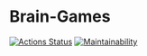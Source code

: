 # Brain-Games

[![Actions Status](https://github.com/ArtZemskov/Brain-Games/workflows/brain-games.yml/badge.svg)](https://github.com/ArtZemskov/Brain-Games/actions)
[![Maintainability](https://api.codeclimate.com/v1/badges/0dc27e366c1cdc311071/maintainability)](https://codeclimate.com/github/ArtZemskov/Brain-Games/maintainability)
